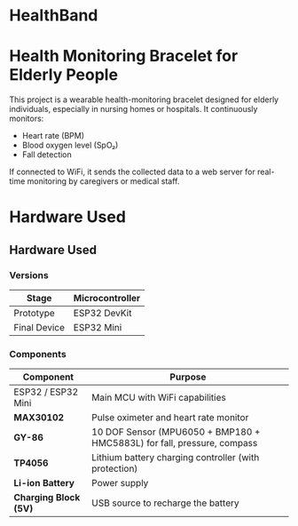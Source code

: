 # HealthBand

# Health Monitoring Bracelet for Elderly People

This project is a wearable health-monitoring bracelet designed for elderly individuals, especially in nursing homes or hospitals. It continuously monitors:
- Heart rate (BPM)
- Blood oxygen level (SpO₂)
- Fall detection

If connected to WiFi, it sends the collected data to a web server for real-time monitoring by caregivers or medical staff.

# Hardware Used

## Hardware Used

### Versions
| Stage        | Microcontroller |
|--------------|-----------------|
| Prototype    | ESP32 DevKit    |
| Final Device | ESP32 Mini      |

### Components

| Component     | Purpose                                       |
|---------------|-----------------------------------------------|
| ESP32 / ESP32 Mini | Main MCU with WiFi capabilities           |
| **MAX30102**  | Pulse oximeter and heart rate monitor         |
| **GY-86**     | 10 DOF Sensor (MPU6050 + BMP180 + HMC5883L) for fall, pressure, compass |
| **TP4056**    | Lithium battery charging controller (with protection) |
| **Li-ion Battery** | Power supply                              |
| **Charging Block (5V)** | USB source to recharge the battery     |           
     

